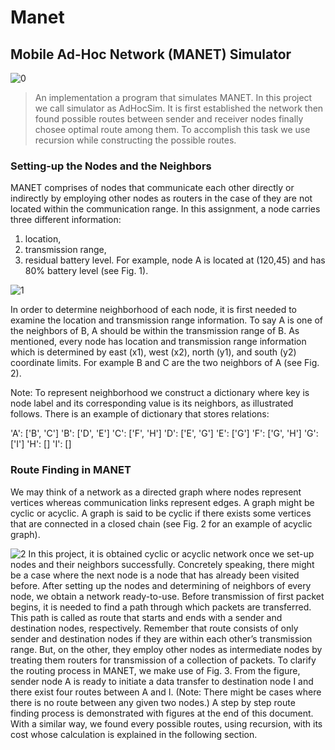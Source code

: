 # Manet
## Mobile Ad-Hoc Network (MANET) Simulator

![0](https://user-images.githubusercontent.com/32525636/82225550-046cb580-992e-11ea-8a8c-651edb322fa1.png)

> An implementation a program that simulates MANET. In this project we call simulator as AdHocSim. It is first established the network then found possible routes between sender and receiver nodes finally chosee optimal route among them. To accomplish this task we use recursion while constructing the possible routes.

### Setting-up the Nodes and the Neighbors

MANET comprises of nodes that communicate each other directly or indirectly by employing other nodes as routers in the case of they are not located within the communication range. In this assignment, a node carries three different information: 
1. location, 
2. transmission range,
3. residual battery level. For example, node A is located at (120,45) and has 80% battery level (see Fig. 1).

![1](https://user-images.githubusercontent.com/32525636/82225053-4f39fd80-992d-11ea-8d4f-aef5280b5910.png)

In order to determine neighborhood of each node, it is first needed to examine the location and transmission range information. To say
A is one of the neighbors of B, A should be within the transmission range of B. As mentioned, every node has location and transmission
range information which is determined by east (x1), west (x2), north (y1), and south (y2) coordinate limits. For example B and C are the two neighbors of A (see Fig. 2). 

Note: To represent neighborhood we  construct a dictionary where key is node label and its corresponding value is its neighbors, as illustrated follows. There is an example of dictionary that stores relations:

'A': ['B', 'C']
'B': ['D', 'E']
'C': ['F', 'H']
'D': ['E', 'G']
'E': ['G']
'F': ['G', 'H']
'G': ['I']
'H': []
'I': []

### Route Finding in MANET

We may think of a network as a directed graph where nodes represent vertices whereas communication links represent edges. A graph might be cyclic or acyclic. A graph is said to be cyclic if there exists some vertices that are connected in a closed chain (see Fig. 2 for an example of acyclic graph).

![2](https://user-images.githubusercontent.com/32525636/82225203-91fbd580-992d-11ea-8239-1f142b684b3a.png)  In this project, it is obtained cyclic or acyclic network once we set-up nodes and their neighbors successfully. Concretely speaking, there might be a case where the next node is a node that has already been visited before. After setting up the nodes and determining of neighbors of every node, we obtain a network ready-to-use. Before transmission of first packet begins, it is needed to find a path through which packets are transferred. This path is called as route that starts and ends with a sender and destination nodes, respectively. Remember that route consists of only sender and destination nodes if they are within each other’s transmission range. But, on the other, they employ other nodes as intermediate nodes by treating them routers for transmission of a collection of packets. To clarify the routing process in MANET, we make use of Fig. 3. From the figure, sender node A is ready to initiate a data transfer to destination node I and there exist four routes between A and I. (Note: There might be cases where there is no route between any given two nodes.) A step by step route finding process is demonstrated with figures at the end of this document. With a similar way, we found every possible routes, using recursion, with its cost whose calculation is explained in the following section.

